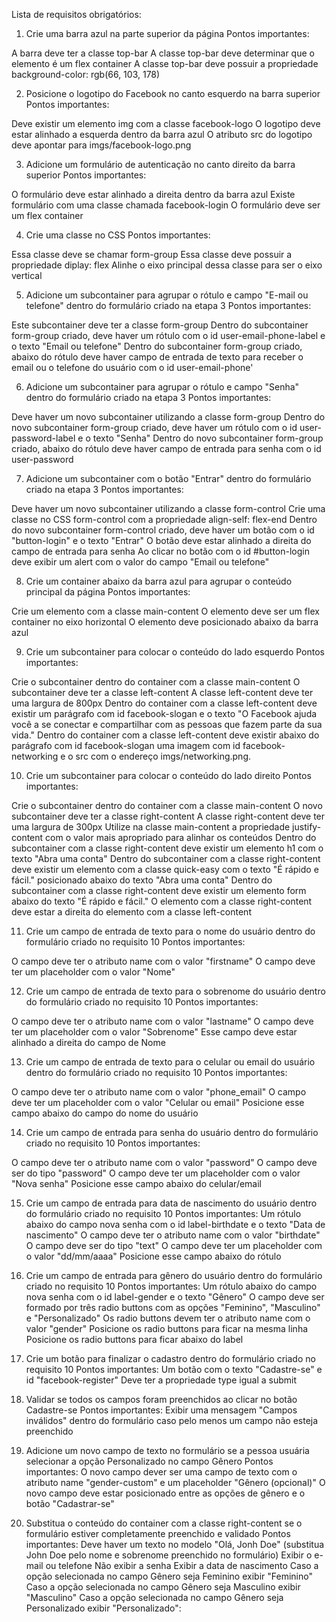 Lista de requisitos obrigatórios:

1. Crie uma barra azul na parte superior da página
Pontos importantes:

A barra deve ter a classe top-bar
A classe top-bar deve determinar que o elemento é um flex container
A classe top-bar deve possuir a propriedade background-color: rgb(66, 103, 178)

2. Posicione o logotipo do Facebook no canto esquerdo na barra superior
Pontos importantes:

Deve existir um elemento img com a classe facebook-logo
O logotipo deve estar alinhado a esquerda dentro da barra azul
O atributo src do logotipo deve apontar para imgs/facebook-logo.png

3. Adicione um formulário de autenticação no canto direito da barra superior
Pontos importantes:

O formulário deve estar alinhado a direita dentro da barra azul
Existe formulário com uma classe chamada facebook-login
O formulário deve ser um flex container

4. Crie uma classe no CSS
Pontos importantes:

Essa classe deve se chamar form-group
Essa classe deve possuir a propriedade diplay: flex
Alinhe o eixo principal dessa classe para ser o eixo vertical

5. Adicione um subcontainer para agrupar o rótulo e campo "E-mail ou telefone" dentro do formulário criado na etapa 3
Pontos importantes:

Este subcontainer deve ter a classe form-group
Dentro do subcontainer form-group criado, deve haver um rótulo com o id user-email-phone-label e o texto "Email ou telefone"
Dentro do subcontainer form-group criado, abaixo do rótulo deve haver campo de entrada de texto para receber o email ou o telefone do usuário com o id user-email-phone'

6. Adicione um subcontainer para agrupar o rótulo e campo "Senha" dentro do formulário criado na etapa 3
Pontos importantes:

Deve haver um novo subcontainer utilizando a classe form-group
Dentro do novo subcontainer form-group criado, deve haver um rótulo com o id user-password-label e o texto "Senha"
Dentro do novo subcontainer form-group criado, abaixo do rótulo deve haver campo de entrada para senha com o id user-password

7. Adicione um subcontainer com o botão "Entrar" dentro do formulário criado na etapa 3
Pontos importantes:

Deve haver um novo subcontainer utilizando a classe form-control
Crie uma classe no CSS form-control com a propriedade align-self: flex-end
Dentro do novo subcontainer form-control criado, deve haver um botão com o id "button-login" e o texto "Entrar"
O botão deve estar alinhado a direita do campo de entrada para senha
Ao clicar no botão com o id #button-login deve exibir um alert com o valor do campo "Email ou telefone"

8. Crie um container abaixo da barra azul para agrupar o conteúdo principal da página
Pontos importantes:

Crie um elemento com a classe main-content
O elemento deve ser um flex container no eixo horizontal
O elemento deve posicionado abaixo da barra azul

9. Crie um subcontainer para colocar o conteúdo do lado esquerdo
Pontos importantes:

Crie o subcontainer dentro do container com a classe main-content
O subcontainer deve ter a classe left-content
A classe left-content deve ter uma largura de 800px
Dentro do container com a classe left-content deve existir um parágrafo com id facebook-slogan e o texto "O Facebook ajuda você a se conectar e compartilhar com as pessoas que fazem parte da sua vida."
Dentro do container com a classe left-content deve existir abaixo do parágrafo com id facebook-slogan uma imagem com id facebook-networking e o src com o endereço imgs/networking.png.

10. Crie um subcontainer para colocar o conteúdo do lado direito
Pontos importantes:

Crie o subcontainer dentro do container com a classe main-content
O novo subcontainer deve ter a classe right-content
A classe right-content deve ter uma largura de 300px
Utilize na classe main-content a propriedade justify-content com o valor mais apropriado para alinhar os conteúdos
Dentro do subcontainer com a classe right-content deve existir um elemento h1 com o texto "Abra uma conta"
Dentro do subcontainer com a classe right-content deve existir um elemento com a classe quick-easy com o texto "É rápido e fácil." posicionado abaixo do texto "Abra uma conta"
Dentro do subcontainer com a classe right-content deve existir um elemento form abaixo do texto "É rápido e fácil."
O elemento com a classe right-content deve estar a direita do elemento com a classe left-content

11. Crie um campo de entrada de texto para o nome do usuário dentro do formulário criado no requisito 10
Pontos importantes:

O campo deve ter o atributo name com o valor "firstname"
O campo deve ter um placeholder com o valor "Nome"

12. Crie um campo de entrada de texto para o sobrenome do usuário dentro do formulário criado no requisito 10
Pontos importantes:

O campo deve ter o atributo name com o valor "lastname"
O campo deve ter um placeholder com o valor "Sobrenome"
Esse campo deve estar alinhado a direita do campo de Nome

13. Crie um campo de entrada de texto para o celular ou email do usuário dentro do formulário criado no requisito 10
Pontos importantes:

O campo deve ter o atributo name com o valor "phone_email"
O campo deve ter um placeholder com o valor "Celular ou email"
Posicione esse campo abaixo do campo do nome do usuário

14. Crie um campo de entrada para senha do usuário dentro do formulário criado no requisito 10
Pontos importantes:

O campo deve ter o atributo name com o valor "password"
O campo deve ser do tipo "password"
O campo deve ter um placeholder com o valor "Nova senha"
Posicione esse campo abaixo do celular/email

15. Crie um campo de entrada para data de nascimento do usuário dentro do formulário criado no requisito 10
Pontos importantes:
Um rótulo abaixo do campo nova senha com o id label-birthdate e o texto "Data de nascimento"
O campo deve ter o atributo name com o valor "birthdate"
O campo deve ser do tipo "text"
O campo deve ter um placeholder com o valor "dd/mm/aaaa"
Posicione esse campo abaixo do rótulo

16. Crie um campo de entrada para gênero do usuário dentro do formulário criado no requisito 10
Pontos importantes:
Um rótulo abaixo do campo nova senha com o id label-gender e o texto "Gênero"
O campo deve ser formado por três radio buttons com as opções "Feminino", "Masculino" e "Personalizado"
Os radio buttons devem ter o atributo name com o valor "gender"
Posicione os radio buttons para ficar na mesma linha
Posicione os radio buttons para ficar abaixo do label

17. Crie um botão para finalizar o cadastro dentro do formulário criado no requisito 10
Pontos importantes:
Um botão com o texto "Cadastre-se" e id "facebook-register"
Deve ter a propriedade type igual a submit

18. Validar se todos os campos foram preenchidos ao clicar no botão Cadastre-se
Pontos importantes:
Exibir uma mensagem "Campos inválidos" dentro do formulário caso pelo menos um campo não esteja preenchido

19. Adicione um novo campo de texto no formulário se a pessoa usuária selecionar a opção Personalizado no campo Gênero
Pontos importantes:
O novo campo dever ser uma campo de texto com o atributo name "gender-custom" e um placeholder "Gênero (opcional)"
O novo campo deve estar posicionado entre as opções de gênero e o botão "Cadastrar-se"

20. Substitua o conteúdo do container com a classe right-content se o formulário estiver completamente preenchido e validado
Pontos importantes:
Deve haver um texto no modelo "Olá, Jonh Doe" (substitua John Doe pelo nome e sobrenome preenchido no formulário)
Exibir o e-mail ou telefone
Não exibir a senha
Exibir a data de nascimento
Caso a opção selecionada no campo Gênero seja Feminino exibir "Feminino"
Caso a opção selecionada no campo Gênero seja Masculino exibir "Masculino"
Caso a opção selecionada no campo Gênero seja Personalizado exibir "Personalizado":
